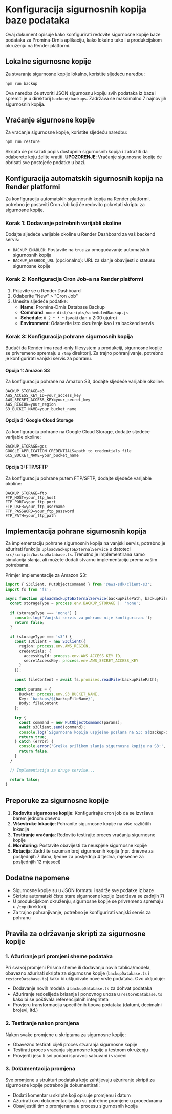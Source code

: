 # Konfiguracija sigurnosnih kopija baze podataka

Ovaj dokument opisuje kako konfigurirati redovite sigurnosne kopije baze podataka za Promina-Drnis aplikaciju, kako lokalno tako i u produkcijskom okruženju na Render platformi.

## Lokalne sigurnosne kopije

Za stvaranje sigurnosne kopije lokalno, koristite sljedeću naredbu:

```bash
npm run backup
```

Ova naredba će stvoriti JSON sigurnosnu kopiju svih podataka iz baze i spremiti je u direktorij `backend/backups`. Zadržava se maksimalno 7 najnovijih sigurnosnih kopija.

## Vraćanje sigurnosne kopije

Za vraćanje sigurnosne kopije, koristite sljedeću naredbu:

```bash
npm run restore
```

Skripta će prikazati popis dostupnih sigurnosnih kopija i zatražiti da odaberete koju želite vratiti. **UPOZORENJE**: Vraćanje sigurnosne kopije će obrisati sve postojeće podatke u bazi.

## Konfiguracija automatskih sigurnosnih kopija na Render platformi

Za konfiguraciju automatskih sigurnosnih kopija na Render platformi, potrebno je postaviti Cron Job koji će redovito pokretati skriptu za sigurnosne kopije.

### Korak 1: Dodavanje potrebnih varijabli okoline

Dodajte sljedeće varijable okoline u Render Dashboard za vaš backend servis:

- `BACKUP_ENABLED`: Postavite na `true` za omogućavanje automatskih sigurnosnih kopija
- `BACKUP_WEBHOOK_URL` (opcionalno): URL za slanje obavijesti o statusu sigurnosne kopije

### Korak 2: Konfiguracija Cron Job-a na Render platformi

1. Prijavite se u Render Dashboard
2. Odaberite "New" > "Cron Job"
3. Unesite sljedeće podatke:
   - **Name**: Promina-Drnis Database Backup
   - **Command**: `node dist/scripts/scheduledBackup.js`
   - **Schedule**: `0 2 * * *` (svaki dan u 2:00 ujutro)
   - **Environment**: Odaberite isto okruženje kao i za backend servis

### Korak 3: Konfiguracija pohrane sigurnosnih kopija

Budući da Render ima read-only filesystem u produkciji, sigurnosne kopije se privremeno spremaju u `/tmp` direktorij. Za trajno pohranjivanje, potrebno je konfigurirati vanjski servis za pohranu.

#### Opcija 1: Amazon S3

Za konfiguraciju pohrane na Amazon S3, dodajte sljedeće varijable okoline:

```
BACKUP_STORAGE=s3
AWS_ACCESS_KEY_ID=your_access_key
AWS_SECRET_ACCESS_KEY=your_secret_key
AWS_REGION=your_region
S3_BUCKET_NAME=your_bucket_name
```

#### Opcija 2: Google Cloud Storage

Za konfiguraciju pohrane na Google Cloud Storage, dodajte sljedeće varijable okoline:

```
BACKUP_STORAGE=gcs
GOOGLE_APPLICATION_CREDENTIALS=path_to_credentials_file
GCS_BUCKET_NAME=your_bucket_name
```

#### Opcija 3: FTP/SFTP

Za konfiguraciju pohrane putem FTP/SFTP, dodajte sljedeće varijable okoline:

```
BACKUP_STORAGE=ftp
FTP_HOST=your_ftp_host
FTP_PORT=your_ftp_port
FTP_USER=your_ftp_username
FTP_PASSWORD=your_ftp_password
FTP_PATH=your_ftp_path
```

## Implementacija pohrane sigurnosnih kopija

Za implementaciju pohrane sigurnosnih kopija na vanjski servis, potrebno je ažurirati funkciju `uploadBackupToExternalService` u datoteci `src/scripts/backupDatabase.ts`. Trenutno je implementirana samo simulacija slanja, ali možete dodati stvarnu implementaciju prema vašim potrebama.

Primjer implementacije za Amazon S3:

```typescript
import { S3Client, PutObjectCommand } from '@aws-sdk/client-s3';
import fs from 'fs';

async function uploadBackupToExternalService(backupFilePath, backupFileName) {
  const storageType = process.env.BACKUP_STORAGE || 'none';
  
  if (storageType === 'none') {
    console.log('Vanjski servis za pohranu nije konfiguriran.');
    return false;
  }
  
  if (storageType === 's3') {
    const s3Client = new S3Client({
      region: process.env.AWS_REGION,
      credentials: {
        accessKeyId: process.env.AWS_ACCESS_KEY_ID,
        secretAccessKey: process.env.AWS_SECRET_ACCESS_KEY
      }
    });
    
    const fileContent = await fs.promises.readFile(backupFilePath);
    
    const params = {
      Bucket: process.env.S3_BUCKET_NAME,
      Key: `backups/${backupFileName}`,
      Body: fileContent
    };
    
    try {
      const command = new PutObjectCommand(params);
      await s3Client.send(command);
      console.log(`Sigurnosna kopija uspješno poslana na S3: ${backupFileName}`);
      return true;
    } catch (error) {
      console.error('Greška prilikom slanja sigurnosne kopije na S3:', error);
      return false;
    }
  }
  
  // Implementacija za druge servise...
  
  return false;
}
```

## Preporuke za sigurnosne kopije

1. **Redovite sigurnosne kopije**: Konfigurirajte cron job da se izvršava barem jednom dnevno
2. **Višestruke lokacije**: Pohranite sigurnosne kopije na više različitih lokacija
3. **Testiranje vraćanja**: Redovito testirajte proces vraćanja sigurnosne kopije
4. **Monitoring**: Postavite obavijesti za neuspjele sigurnosne kopije
5. **Rotacija**: Zadržite razuman broj sigurnosnih kopija (npr. dnevne za posljednjih 7 dana, tjedne za posljednja 4 tjedna, mjesečne za posljednjih 12 mjeseci)

## Dodatne napomene

- Sigurnosne kopije su u JSON formatu i sadrže sve podatke iz baze
- Skripte automatski čiste stare sigurnosne kopije (zadržava se zadnjih 7)
- U produkcijskom okruženju, sigurnosne kopije se privremeno spremaju u `/tmp` direktorij
- Za trajno pohranjivanje, potrebno je konfigurirati vanjski servis za pohranu

## Pravila za održavanje skripti za sigurnosne kopije

### 1. Ažuriranje pri promjeni sheme podataka

Pri svakoj promjeni Prisma sheme ili dodavanju novih tablica/modela, obavezno ažurirati skripte za sigurnosne kopije (`backupDatabase.ts` i `restoreDatabase.ts`) kako bi uključivale nove vrste podataka. Ovo uključuje:

- Dodavanje novih modela u `backupDatabase.ts` za dohvat podataka
- Ažuriranje redoslijeda brisanja i ponovnog unosa u `restoreDatabase.ts` kako bi se poštivala referencijalnih integriteta
- Provjeru transformacija specifičnih tipova podataka (datumi, decimalni brojevi, itd.)

### 2. Testiranje nakon promjena

Nakon svake promjene u skriptama za sigurnosne kopije:

- Obavezno testirati cijeli proces stvaranja sigurnosne kopije
- Testirati proces vraćanja sigurnosne kopije u testnom okruženju
- Provjeriti jesu li svi podaci ispravno sačuvani i vraćeni

### 3. Dokumentacija promjena

Sve promjene u strukturi podataka koje zahtijevaju ažuriranje skripti za sigurnosne kopije potrebno je dokumentirati:

- Dodati komentar u skripte koji opisuje promjenu i datum
- Ažurirati ovu dokumentaciju ako su potrebne promjene u procedurama
- Obavijestiti tim o promjenama u procesu sigurnosnih kopija
